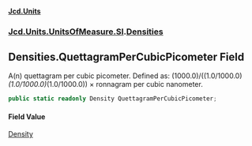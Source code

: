 #### [Jcd.Units](index.md 'index')
### [Jcd.Units.UnitsOfMeasure.SI](Jcd.Units.UnitsOfMeasure.SI.md 'Jcd.Units.UnitsOfMeasure.SI').[Densities](Densities.md 'Jcd.Units.UnitsOfMeasure.SI.Densities')

## Densities.QuettagramPerCubicPicometer Field

A(n) quettagram per cubic picometer. Defined as: (1000.0)/((1.0/1000.0)*(1.0/1000.0)*(1.0/1000.0)) × ronnagram per cubic nanometer.

```csharp
public static readonly Density QuettagramPerCubicPicometer;
```

#### Field Value
[Density](Density.md 'Jcd.Units.UnitTypes.Density')